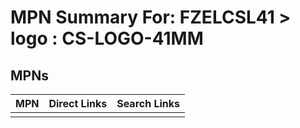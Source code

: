 



# MPN Summary For: FZELCSL41 > logo : CS-LOGO-41MM

## MPNs
  

|MPN|Direct Links|Search Links|
| :--- | :--- | :--- |
||||
